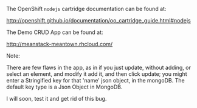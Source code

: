 The OpenShift `nodejs` cartridge documentation can be found at:

http://openshift.github.io/documentation/oo_cartridge_guide.html#nodejs


The Demo CRUD App can be found at:

http://meanstack-meantown.rhcloud.com/


Note:

There are few flaws in the app, as in if you just update, without adding, or select an element, and modify it add it, and then click update; you might enter a Stringified key for that 'name' json object, in the mongoDB.
The default key type is a Json Object in MongoDB.

I will soon, test it and get rid of this bug.
